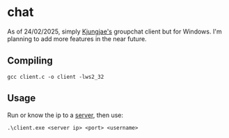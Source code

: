 # chat
As of 24/02/2025, simply [Kjungjae's](https://kyungjae.com/projects/tcpip-group-chat-application/) groupchat client but for Windows. I'm planning to add more features in the near future.

## Compiling
```
gcc client.c -o client -lws2_32 
```

## Usage
Run or know the ip to a [server](https://kyungjae.com/projects/tcpip-group-chat-application/#Server:~:text=Source%20Code-,Server,%7D%20//%20end%20of%20handle_err,-Client), then use:
```
.\client.exe <server ip> <port> <username>
```
